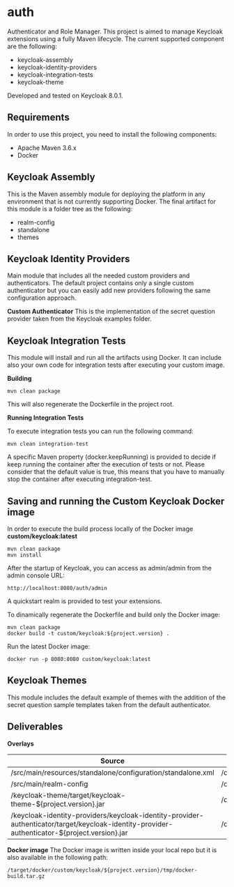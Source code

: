 # auth
Authenticator and Role Manager.
This project is aimed to manage Keycloak extensions using a fully Maven lifecycle.
The current supported component are the following:

*  keycloak-assembly
*  keycloak-identity-providers
*  keycloak-integration-tests
*  keycloak-theme

Developed and tested on Keycloak 8.0.1.

## Requirements
In order to use this project, you need to install the following components:

* Apache Maven 3.6.x
* Docker


## Keycloak Assembly
This is the Maven assembly module for deploying the platform in any environment that is not currently supporting Docker.
The final artifact for this module is a folder tree as the following:

* realm-config
* standalone
* themes

## Keycloak Identity Providers
Main module that includes all the needed custom providers and authenticators.
The default project contains only a single custom authenticator but you can easily add new providers following the same configuration approach.

**Custom Authenticator**
This is the implementation of the secret question provider taken from the Keycloak examples folder.

## Keycloak Integration Tests
This module will install and run all the artifacts using Docker.
It can include also your own code for integration tests after executing your custom image.

**Building**
```
mvn clean package
```

This will also regenerate the Dockerfile in the project root.

**Running Integration Tests**

To execute integration tests you can run the following command:

```
mvn clean integration-test
```

A specific Maven property (docker.keepRunning) is provided to decide if keep running the container after the execution of tests or not.
Please consider that the default value is true, this means that you have to manually stop the container after executing integration-test.


## Saving and running the Custom Keycloak Docker image
In order to execute the build process locally of the Docker image **custom/keycloak:latest**
```
mvn clean package
mvn install
```

After the startup of Keycloak, you can access as admin/admin from the admin console URL:
```
http://localhost:8080/auth/admin
```

A quickstart realm is provided to test your extensions.

To dinamically regenerate the Dockerfile and build only the Docker image:
```
mvn clean package
docker build -t custom/keycloak:${project.version} .
```

Run the latest Docker image:

```
docker run -p 8080:8080 custom/keycloak:latest
```

## Keycloak Themes
This module includes the default example of themes with the addition of the secret question sample templates taken from the default authenticator.

## Deliverables

**Overlays**

| Source | Target deployment | Artifact |
| -------- | -------- | -------- |
| /src/main/resources/standalone/configuration/standalone.xml | /opt/jboss/keycloak/standalone/configuration/standalone.xml | XML |
| /src/main/realm-config | /opt/jboss/keycloak/realm-config | Folder |
| /keycloak-theme/target/keycloak-theme-${project.version}.jar | /opt/jboss/keycloak/standalone/deployments | JAR |
| /keycloak-identity-providers/keycloak-identity-provider-authenticator/target/keycloak-identity-provider-authenticator-${project.version}.jar | /opt/jboss/keycloak/standalone/deployments | JAR |

**Docker image**
The Docker image is written inside your local repo but it is also available in the following path:

```
/target/docker/custom/keycloak/${project.version}/tmp/docker-build.tar.gz
```
